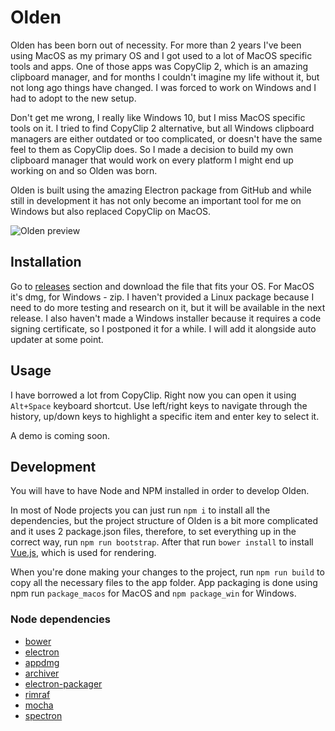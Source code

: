 # Olden

Olden has been born out of necessity. For more than 2 years I've been using MacOS as my primary
OS and I got used to a lot of MacOS specific tools and apps. One of those apps was CopyClip 2, which
is an amazing clipboard manager, and for months I couldn't imagine my life without it, but not long ago
things have changed. I was forced to work on Windows and I had to adopt to the new setup.

Don't get me wrong, I really like Windows 10, but I miss MacOS specific tools on it. I tried to
find CopyClip 2 alternative, but all Windows clipboard managers are either outdated or too
complicated, or doesn't have the same feel to them as CopyClip does. So I made a decision to build
my own clipboard manager that would work on every platform I might end up working on and so Olden was born.

Olden is built using the amazing Electron package from GitHub and while still in development it has
not only become an important tool for me on Windows but also replaced CopyClip on MacOS.

![Olden preview](https://raw.githubusercontent.com/aigarsdz/olden/master/assets/screenshots/Screen%20Shot%202016-09-09%20at%202.25.07%20AM.png)

## Installation

Go to [releases](https://github.com/aigarsdz/olden/releases) section and download the file that fits
your OS. For MacOS it's dmg, for Windows - zip. I haven't provided a Linux package because I need to do more
testing and research on it, but it will be available in the next release. I also haven't made a Windows
installer because it requires a code signing certificate, so I postponed it for a while. I will add
it alongside auto updater at some point.

## Usage

I have borrowed a lot from CopyClip. Right now you can open it using `Alt+Space` keyboard shortcut.
Use left/right keys to navigate through the history, up/down keys to highlight a specific item and
enter key to select it.

A demo is coming soon.   

## Development

You will have to have Node and NPM installed in order to develop Olden.

In most of Node projects you can just run `npm i` to install all the dependencies, but the
project structure of Olden is a bit more complicated and it uses 2 package.json files, therefore,
to set everything up in the correct way, run `npm run bootstrap`. After that run `bower install`
to install [Vue.js](https://vuejs.org "vue.js"), which is used for rendering.

When you're done making your changes to the project, run `npm run build` to copy all the necessary
files to the app folder. App packaging is done using npm run `package_macos` for MacOS and
`npm package_win` for Windows.

### Node dependencies

- [bower](https://github.com/bower/bower "bower/bower: A package manager for the web")
- [electron](https://github.com/electron/electron "electron/electron: Build cross platform desktop apps with JavaScript, HTML, and CSS")
- [appdmg](https://github.com/LinusU/node-appdmg "LinusU/node-appdmg: Generate your app dmgs")
- [archiver](https://github.com/archiverjs/node-archiver "archiverjs/node-archiver: a streaming interface for archive generation")
- [electron-packager](https://github.com/electron-userland/electron-packager "electron-userland/electron-packager: Package and distribute your Electron app with OS-specific bundles (.app, .exe etc) via JS or CLI")
- [rimraf](https://github.com/isaacs/rimraf "isaacs/rimraf: A `rm -rf` util for nodejs")
- [mocha](https://github.com/mochajs/mocha "mochajs/mocha: simple, flexible, fun javascript test framework for node.js & the browser")
- [spectron](https://github.com/electron/spectron "electron/spectron: Test Electron apps using ChromeDriver")
